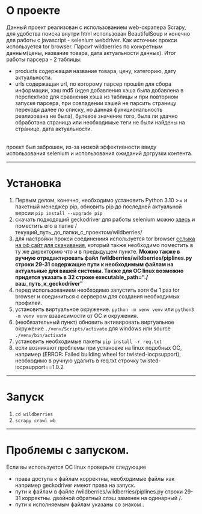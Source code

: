# О проекте
Данный проект реализован с использованием web-скрапера Scrapy, для удобства поиска внутри html использован BeautifulSoup и конечно для работы с javascript - selenium webdriver. Как источник прокси используется tor browser. Парсит wildberries по конкретным данным(цены, название товара, дата актуальности данных). Итог работы парсера - 2 таблицы:
* products содержащая название товара, цену, категорию, дату актуальности.
* urls содержащая url, по которому парсер прошёл для сбора информации, хэш md5 (идея добавления хэша была добавлена в перспективе для сравнения хэша из таблицы и при повторном запуске парсера, при совпадении хэшей не парсить страницу переходя далее по списку, но данная функциональность реализована не была), булевое значение того, была ли удачно обработана страница или необходимые теги не были найдены на странице, дата актуальности.
<br>
проект был заброшен, из-за низкой эффективности ввиду использования selenium и использования ожиданий догрузки контента.
<hr>

# Установка
1. Первым делом, конечно, необходимо установить Python 3.10 >= и пакетный менеджер pip, обновить pip до последней актуальной версии ```pip install --upgrade pip```
1. скачать подходящий geckodriver для работы selenium можно [здесь](https://github.com/mozilla/geckodriver/releases "mozilla geckodriver") и поместить его в папке /текущий_путь_до_папки_с_проектом/wildberries/
1. для настройки прокси соединениия используется tor browser [сслыка на оф сайт для скачивания](https://www.torproject.org/ru/download/), который также необходимо поместить в ту же директорию что и в предыдущем пункте. **Можно также в ручную отредактировать файл /wildberries/wildberries/piplines.py строки 29-31 содержащие пути к необходимым файлам на актуальные для вашей системы. Также для ОС linux возможно придется указать в 32 строке executable_path="./ваш_путь_к_geckodriver"**
1. перед использованием необходимо запустить хотя бы 1 раз tor browser и соединиться с сервером для создания необходимых профилей.
1. установить виртуальное окружение. ```python -m venv venv``` или ```python3 -m venv venv``` взависимости от ОС и окружения.
1. (необязательный пункт) обновить активировать виртуальное окружение ```./venv/Scripts/activate``` для windows или source ```./venv/bin/activate```
1. установить необходимые пакеты ```pip install -r req.txt```
1. если возникают проблемы при установке на linux подобных ОС, например (ERROR: Failed building wheel for twisted-iocpsupport), необходимо в ручную удалить в req.txt строчку twisted-iocpsupport==1.0.2
<hr>

# Запуск
1. ```cd wildberries```
1. ```scrapy crawl wb```
<hr>

# Проблемы с запуском.
Если вы используется ОС linux проверьте следующие
* права доступа к файлам корректны, необходимые файлы как например geckodriver имеют права на запуск.
* пути к файлам в файле /wildberries/wildberries/piplines.py строки 29-31 корректны. двойной обратный слэш заменен на одинарный /.
* пути к исполняемым файлам указаны со знаком .
